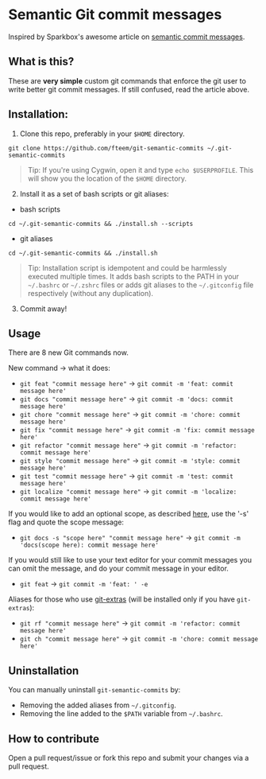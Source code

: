 # Semantic Git commit messages

Inspired by Sparkbox's awesome article on [semantic commit messages](http://seesparkbox.com/foundry/semantic_commit_messages).

## What is this?
These are **very simple** custom git commands that enforce the git user to write better git commit messages. If still confused, read the article above.

## Installation:

1. Clone this repo, preferably in your `$HOME` directory. 
```
git clone https://github.com/fteem/git-semantic-commits ~/.git-semantic-commits
```

> Tip: If you're using Cygwin, open it and type `echo $USERPROFILE`. This will show you the location of the `$HOME` directory.

2. Install it as a set of bash scripts or git aliases:
  * bash scripts 
  ```
  cd ~/.git-semantic-commits && ./install.sh --scripts
  ```
  * git aliases 
  ```
  cd ~/.git-semantic-commits && ./install.sh
  ```

> Tip: Installation script is idempotent and could be harmlessly executed multiple times. It adds bash scripts to the PATH in your `~/.bashrc` or `~/.zshrc` files or adds git aliases to the `~/.gitconfig` file respectively (without any duplication).

3. Commit away!

## Usage

There are 8 new Git commands now.

New command -> what it does:

* ```git feat "commit message here"``` -> ```git commit -m 'feat: commit message here'```
* ```git docs "commit message here"``` -> ```git commit -m 'docs: commit message here'```
* ```git chore "commit message here"``` -> ```git commit -m 'chore: commit message here'```
* ```git fix "commit message here"``` -> ```git commit -m 'fix: commit message here'```
* ```git refactor "commit message here"``` -> ```git commit -m 'refactor: commit message here'```
* ```git style "commit message here"``` -> ```git commit -m 'style: commit message here'```
* ```git test "commit message here"``` -> ```git commit -m 'test: commit message here'```
* ```git localize "commit message here"``` -> ```git commit -m 'localize: commit message here'```

If you would like to add an optional scope, as described [here](https://conventionalcommits.org/), use the '-s' flag and quote the scope message:

* ```git docs -s "scope here" "commit message here"``` -> ```git commit -m 'docs(scope here): commit message here'```

If you would still like to use your text editor for your commit messages
you can omit the message, and do your commit message in your editor.

* ```git feat``` -> ```git commit -m 'feat: ' -e```

Aliases for those who use [git-extras](https://github.com/tj/git-extras) (will be installed only if you have `git-extras`):

* ```git rf "commit message here"``` -> ```git commit -m 'refactor: commit message here'```
* ```git ch "commit message here"``` -> ```git commit -m 'chore: commit message here'```

## Uninstallation

You can manually uninstall `git-semantic-commits` by:
* Removing the added aliases from `~/.gitconfig`.
* Removing the line added to the `$PATH` variable from `~/.bashrc`.

## How to contribute
Open a pull request/issue or fork this repo and submit your changes via a pull request.
